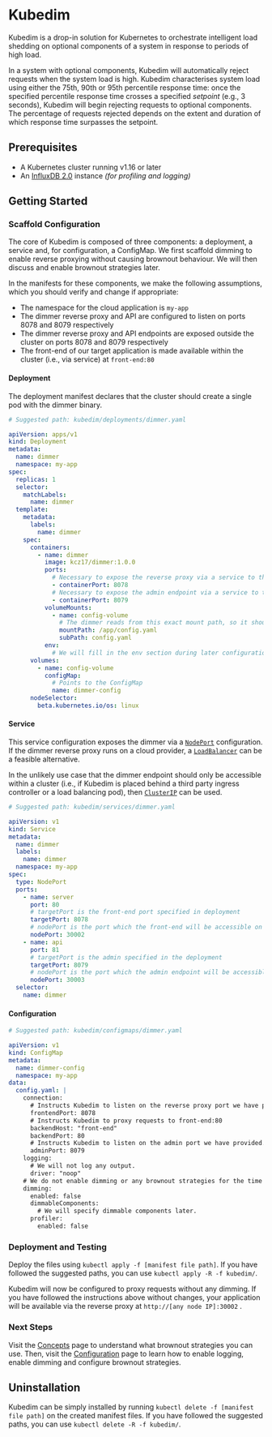 # Kubedim

Kubedim is a drop-in solution for Kubernetes to orchestrate intelligent load
shedding on optional components of a system in response to periods of high load.

In a system with optional components, Kubedim will automatically reject requests
when the system load is high. Kubedim characterises system load using either the
75th, 90th or 95th percentile response time: once the specified percentile
response time crosses a specified _setpoint_ (e.g., 3 seconds), Kubedim will
begin rejecting requests to optional components. The percentage of requests
rejected depends on the extent and duration of which response time surpasses
the setpoint.

## Prerequisites

- A Kubernetes cluster running v1.16 or later
- An [InfluxDB 2.0](https://docs.influxdata.com/influxdb/v2.0/get-started/) instance _(for profiling and logging)_ 

## Getting Started

### Scaffold Configuration

The core of Kubedim is composed of three components: a deployment, a service 
and, for configuration, a ConfigMap. We first scaffold dimming to enable reverse
proxying without causing brownout behaviour. We will then discuss and enable
brownout strategies later.

In the manifests for these components, we make the following assumptions, which
you should verify and change if appropriate:

- The namespace for the cloud application is `my-app`
- The dimmer reverse proxy and API are configured to listen on ports 8078 and 
  8079 respectively
- The dimmer reverse proxy and API endpoints are exposed outside the cluster on
  ports 8078 and 8079 respectively
- The front-end of our target application is made available within the cluster
  (i.e., via service) at `front-end:80`

#### Deployment

The deployment manifest declares that the cluster should create a single pod
with the dimmer binary.

```yaml
# Suggested path: kubedim/deployments/dimmer.yaml

apiVersion: apps/v1
kind: Deployment
metadata:
  name: dimmer
  namespace: my-app
spec:
  replicas: 1
  selector:
    matchLabels:
      name: dimmer
  template:
    metadata:
      labels:
        name: dimmer
    spec:
      containers:
        - name: dimmer
          image: kcz17/dimmer:1.0.0
          ports:
            # Necessary to expose the reverse proxy via a service to the outside world
            - containerPort: 8078
            # Necessary to expose the admin endpoint via a service to the outside world
            - containerPort: 8079
          volumeMounts:
            - name: config-volume
              # The dimmer reads from this exact mount path, so it should not be changed
              mountPath: /app/config.yaml
              subPath: config.yaml
          env:
            # We will fill in the env section during later configuration steps
      volumes:
        - name: config-volume
          configMap:
            # Points to the ConfigMap
            name: dimmer-config
      nodeSelector:
        beta.kubernetes.io/os: linux
```

#### Service

This service configuration exposes the dimmer via a [`NodePort`](https://kubernetes.io/docs/concepts/services-networking/service/#nodeport)
configuration. If the dimmer reverse proxy runs on a cloud provider, a [`LoadBalancer`](https://kubernetes.io/docs/concepts/services-networking/service/#loadbalancer)
can be a feasible alternative.

In the unlikely use case that the dimmer endpoint should only be accessible
within a cluster (i.e., if Kubedim is placed behind a third party ingress
controller or a load balancing pod), then [`ClusterIP`](https://kubernetes.io/docs/concepts/services-networking/service/#publishing-services-service-types)
can be used.

```yaml
# Suggested path: kubedim/services/dimmer.yaml

apiVersion: v1
kind: Service
metadata:
  name: dimmer
  labels:
    name: dimmer
  namespace: my-app
spec:
  type: NodePort
  ports:
    - name: server
      port: 80
      # targetPort is the front-end port specified in deployment
      targetPort: 8078
      # nodePort is the port which the front-end will be accessible on via any node IP in the cluster
      nodePort: 30002
    - name: api
      port: 81
      # targetPort is the admin specified in the deployment
      targetPort: 8079
      # nodePort is the port which the admin endpoint will be accessible on in any node IP in the cluster
      nodePort: 30003
  selector:
    name: dimmer
```

#### Configuration

```yaml
# Suggested path: kubedim/configmaps/dimmer.yaml

apiVersion: v1
kind: ConfigMap
metadata:
  name: dimmer-config
  namespace: my-app
data:
  config.yaml: |
    connection:
      # Instructs Kubedim to listen on the reverse proxy port we have provided.
      frontendPort: 8078
      # Instructs Kubedim to proxy requests to front-end:80
      backendHost: "front-end"
      backendPort: 80
      # Instructs Kubedim to listen on the admin port we have provided.
      adminPort: 8079
    logging:
      # We will not log any output.
      driver: "noop"
    # We do not enable dimming or any brownout strategies for the time being.
    dimming:
      enabled: false
      dimmableComponents:
        # We will specify dimmable components later.
      profiler:
        enabled: false
```

### Deployment and Testing

Deploy the files using `kubectl apply -f [manifest file path]`. If you have
followed the suggested paths, you can use `kubectl apply -R -f kubedim/`.

Kubedim will now be configured to proxy requests without any dimming. If you have
followed the instructions above without changes, your application will be
available via the reverse proxy at `http://[any node IP]:30002` .

### Next Steps

Visit the [Concepts](concepts.md) page to understand what brownout strategies
you can use. Then, visit the [Configuration](configuration.md) page to learn how
to enable logging, enable dimming and configure brownout strategies.

## Uninstallation

Kubedim can be simply installed by running `kubectl delete -f [manifest file path]`
on the created manifest files. If you have followed the suggested paths, you can
use `kubectl delete -R -f kubedim/`.
